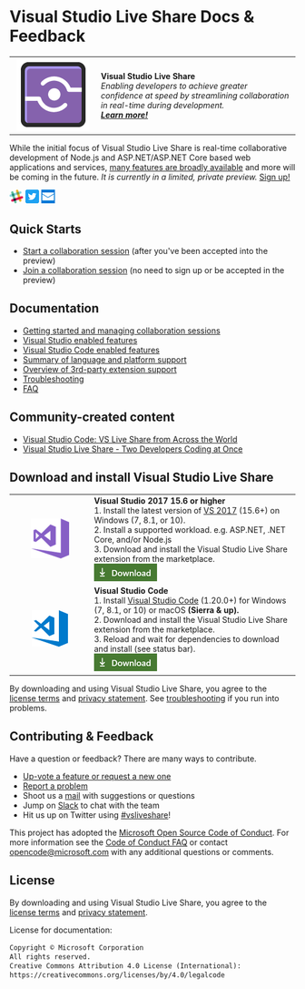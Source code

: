 <!--
Copyright © Microsoft Corporation
All rights reserved.
Creative Commons Attribution 4.0 License (International): https://creativecommons.org/licenses/by/4.0/legalcode
-->

# Visual Studio Live Share Docs & Feedback

<table style="width: 100%; border-style: none;"><tr>
<td style="width: 140px; text-align: center;"><a href="https://aka.ms/vsls"><img src="docs/media/vsls-icon.png" style="width: 128px; height: 128px;" /></a></td>
<td>
<strong>Visual Studio Live Share</strong><br /> 
<i>Enabling developers to achieve greater confidence at speed by streamlining collaboration in real-time during development.<br />
<strong><a href="https://aka.ms/vsls">Learn more!</a></strong></i>
</td>
</tr></table>

While the initial focus of Visual Studio Live Share is real-time collaborative development of Node.js and ASP.NET/ASP.NET Core based web applications and services, [many features are broadly available](docs/platform-support.md) and more will be coming in the future. *It is currently in a limited, private preview.* [Sign up!](https://aka.ms/vsls-signup)

[![Slack](docs/media/Slack_Mark-24x24.png)](https://aka.ms/vsls-slack) [![Twitter](docs/media/Twitter_Social_Icon_24x24.png)](https://twitter.com/search?f=tweets&q=%23vsliveshare&src=typd) [![Mail](docs/media/icon-mail-24x24.png)](mailto:vsls-feedback@microsoft.com)

## Quick Starts

- [Start a collaboration session](welcome/welcome-owner.md) (after you've been accepted into the preview)
- [Join a collaboration session](welcome/welcome-joiner.md) (no need to sign up or be accepted in the preview)

## Documentation

- [Getting started and managing collaboration sessions](docs/getting-started.md)
- [Visual Studio enabled features](docs/collab-vs.md)
- [Visual Studio Code enabled features](docs/collab-vscode.md)
- [Summary of language and platform support](docs/platform-support.md)
- [Overview of 3rd-party extension support](docs/extensions.md)
- [Troubleshooting](docs/troubleshooting.md)
- [FAQ](https://aka.ms/vsls-faq)

## Community-created content

- [Visual Studio Code: VS Live Share from Across the World](https://youtu.be/D7w0uGmQEc8)
- [Visual Studio Live Share - Two Developers Coding at Once](https://youtu.be/cg6pRv0D8pw)

## Download and install Visual Studio Live Share

<table style="width: 100%; border-style: none;">
<tr>
    <td style="width: 128px; text-align: center; border:none;"><img src="docs/media/vs-icon.png" /></td>
    <td>
        <strong>Visual Studio 2017 15.6 or higher</strong><br />
       1. Install the latest version of <a href="https://www.visualstudio.com/vs/">VS 2017</a> (15.6+) on Windows (7, 8.1, or 10).<br/>
       2. Install a supported workload. e.g. ASP.NET, .NET Core, and/or Node.js<br />
       3. Download and install the Visual Studio Live Share extension from the marketplace. <br />
       <a href="https://aka.ms/vsls-dl/vs"><img style="padding: 0; spacing: 0;" src="docs/media/download.png"></a><br />
    </td>
</tr>
<tr>
    <td style="width: 128px; text-align: center; border:none;"><img src="docs/media/vscode-icon.png" /></td>
    <td>
        <strong>Visual Studio Code</strong><br />
        1. Install <a href="https://code.visualstudio.com/">Visual Studio Code</a> (1.20.0+) for Windows (7, 8.1, or 10) or macOS <b>(Sierra & up).</b><br />
        2. Download and install the Visual Studio Live Share extension from the marketplace. <br />
        3. Reload and wait for dependencies to download and install (see status bar).<br />
        <a href="https://aka.ms/vsls-dl/vscode"><img src="docs/media/download.png"></a>
    </td>
</tr>
</table>

By downloading and using Visual Studio Live Share, you agree to the [license terms](https://aka.ms/vsls-license) and [privacy statement](https://www.microsoft.com/en-us/privacystatement/EnterpriseDev/default.aspx). See [troubleshooting](https://aka.ms/vsls-troubleshooting) if you run into problems.

## Contributing & Feedback

Have a question or feedback? There are many ways to contribute.

- [Up-vote a feature or request a new one](https://aka.ms/vsls-feature-requests)
- [Report a problem](CONTRIBUTING.md#filing-problem-reports)
- Shoot us a [mail](mailto:vsls-feedback@microsoft.com) with suggestions or questions
- Jump on [Slack](https://aka.ms/vsls-slack) to chat with the team
- Hit us up on Twitter using [#vsliveshare](https://twitter.com/search?f=tweets&q=%23vsliveshare&src=typd)!

This project has adopted the [Microsoft Open Source Code of Conduct](https://opensource.microsoft.com/codeofconduct/).
For more information see the [Code of Conduct FAQ](https://opensource.microsoft.com/codeofconduct/faq/) or
contact [opencode@microsoft.com](mailto:opencode@microsoft.com) with any additional questions or comments.

## License

By downloading and using Visual Studio Live Share, you agree to the [license terms](https://aka.ms/vsls-license) and [privacy statement](https://www.microsoft.com/en-us/privacystatement/EnterpriseDev/default.aspx).

License for documentation:

    Copyright © Microsoft Corporation
    All rights reserved.
    Creative Commons Attribution 4.0 License (International): https://creativecommons.org/licenses/by/4.0/legalcode


